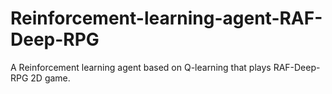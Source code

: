 # Reinforcement-learning-agent-RAF-Deep-RPG
A Reinforcement learning agent based on Q-learning that plays RAF-Deep-RPG 2D game.
